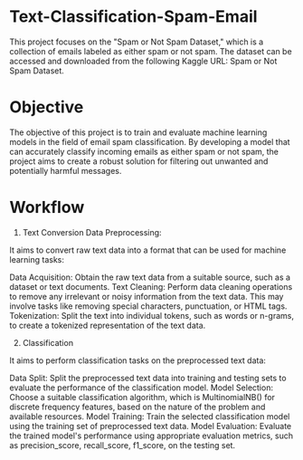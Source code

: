 # Text-Classification-Spam-Email

This project focuses on the "Spam or Not Spam Dataset," which is a collection of emails labeled as either spam or not spam. The dataset can be accessed and downloaded from the following Kaggle URL: Spam or Not Spam Dataset.

# Objective
The objective of this project is to train and evaluate machine learning models in the field of email spam classification. By developing a model that can accurately classify incoming emails as either spam or not spam, the project aims to create a robust solution for filtering out unwanted and potentially harmful messages.

# Workflow

1. Text Conversion Data Preprocessing:
   
It aims to convert raw text data into a format that can be used for machine learning tasks:

Data Acquisition: Obtain the raw text data from a suitable source, such as a dataset or text documents.
Text Cleaning: Perform data cleaning operations to remove any irrelevant or noisy information from the text data. This may involve tasks like removing special characters, punctuation, or HTML tags.
Tokenization: Split the text into individual tokens, such as words or n-grams, to create a tokenized representation of the text data.

2. Classification

It aims to perform classification tasks on the preprocessed text data:

Data Split: Split the preprocessed text data into training and testing sets to evaluate the performance of the classification model.
Model Selection: Choose a suitable classification algorithm, which is MultinomialNB() for discrete frequency features, based on the nature of the problem and available resources.
Model Training: Train the selected classification model using the training set of preprocessed text data.
Model Evaluation: Evaluate the trained model's performance using appropriate evaluation metrics, such as precision_score, recall_score, f1_score, on the testing set.
